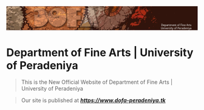 <div align="center"><a href="https://www.dofa-peradeniya.tk"><img src="assets/img/header.jpg"></a></div>

# Department of Fine Arts | University of Peradeniya

> This is the New Official Website of Department of Fine Arts | University of Peradeniya

> Our site is published at ***https://www.dofa-peradeniya.tk***

